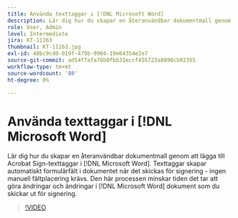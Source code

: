 ```yaml
---
title: Använda texttaggar i [!DNL Microsoft Word]
description: Lär dig hur du skapar en återanvändbar dokumentmall genom att lägga till Acrobat Sign-texttaggar i [!DNL Microsoft Word]
role: User, Admin
level: Intermediate
jira: KT-11163
thumbnail: KT-11163.jpg
exl-id: 48bc9cd0-019f-479b-9904-19e64354e2e7
source-git-commit: ad54f7afa78b0fbb31eccf455723a8890cb92355
workflow-type: tm+mt
source-wordcount: '80'
ht-degree: 0%

---
```


# Använda texttaggar i [!DNL Microsoft Word]

Lär dig hur du skapar en återanvändbar dokumentmall genom att lägga till Acrobat Sign-texttaggar i [!DNL Microsoft Word]. Texttaggar skapar automatiskt formulärfält i dokumentet när det skickas för signering - ingen manuell fältplacering krävs. Den här processen minskar tiden det tar att göra ändringar och ändringar i [!DNL Microsoft Word] dokument som du skickar ut för signering.

>[!VIDEO](https://video.tv.adobe.com/v/3409482?quality=12&learn=on&hidetitle=true)
